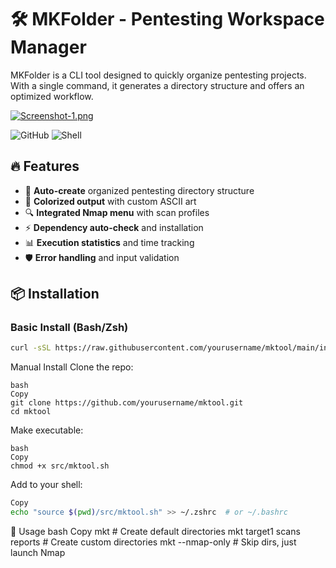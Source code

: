 # 🛠️ MKFolder - Pentesting Workspace Manager
MKFolder is a CLI tool designed to quickly organize pentesting projects. With a single command, it generates a directory structure and offers an optimized workflow.

[![Screenshot-1.png](https://i.postimg.cc/nh58BfpT/Screenshot-1.png)](https://postimg.cc/k2xhPZVt) 

![GitHub](https://img.shields.io/badge/License-MIT-red)
![Shell](https://img.shields.io/badge/Shell-Bash-green)
## 🔥 Features

- 🚀 **Auto-create** organized pentesting directory structure
- 🌈 **Colorized output** with custom ASCII art
- 🔍 **Integrated Nmap menu** with scan profiles
- ⚡ **Dependency auto-check** and installation
- 📊 **Execution statistics** and time tracking
- 🛡️ **Error handling** and input validation

## 📦 Installation

### Basic Install (Bash/Zsh)
```bash
curl -sSL https://raw.githubusercontent.com/yourusername/mktool/main/install.sh | bash
```
Manual Install
Clone the repo:
```
bash
Copy
git clone https://github.com/yourusername/mktool.git
cd mktool
```
Make executable:
```
bash
Copy
chmod +x src/mktool.sh
```
Add to your shell:
```bash
Copy
echo "source $(pwd)/src/mktool.sh" >> ~/.zshrc  # or ~/.bashrc
```
🎯 Usage
bash
Copy
mkt                          # Create default directories
mkt target1 scans reports    # Create custom directories
mkt --nmap-only              # Skip dirs, just launch Nmap
